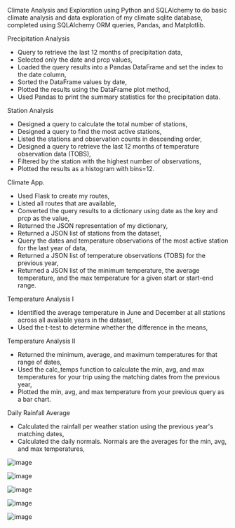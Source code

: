 

Climate Analysis and Exploration using Python and SQLAlchemy to do basic climate analysis and data exploration of my climate sqlite database, completed using SQLAlchemy ORM queries, Pandas, and Matplotlib.


Precipitation Analysis
- Query to retrieve the last 12 months of precipitation data,
- Selected only the date and prcp values,
- Loaded the query results into a Pandas DataFrame and set the index to the date column,
- Sorted the DataFrame values by date,
- Plotted the results using the DataFrame plot method,
- Used Pandas to print the summary statistics for the precipitation data.

Station Analysis

- Designed a query to calculate the total number of stations,
- Designed a query to find the most active stations,
- Listed the stations and observation counts in descending order,
- Designed a query to retrieve the last 12 months of temperature observation data (TOBS),
- Filtered by the station with the highest number of observations,
- Plotted the results as a histogram with bins=12.

Climate App.

- Used Flask to create my routes,
- Listed all routes that are available,
- Converted the query results to a dictionary using date as the key and prcp as the value,
- Returned the JSON representation of my dictionary,
- Returned a JSON list of stations from the dataset,
- Query the dates and temperature observations of the most active station for the last year of data,
- Returned a JSON list of temperature observations (TOBS) for the previous year,
- Returned a JSON list of the minimum temperature, the average temperature, and the max temperature for a given start or start-end range.

Temperature Analysis I

- Identified the average temperature in June and December at all stations across all available years in the dataset, 
- Used the t-test to determine whether the difference in the means, 

Temperature Analysis II

- Returned the minimum, average, and maximum temperatures for that range of dates,
- Used the calc_temps function to calculate the min, avg, and max temperatures for your trip using the matching dates from the previous year,
- Plotted the min, avg, and max temperature from your previous query as a bar chart.


Daily Rainfall Average

- Calculated the rainfall per weather station using the previous year's matching dates,
- Calculated the daily normals. Normals are the averages for the min, avg, and max temperatures,


![image](https://user-images.githubusercontent.com/63757160/109596068-1db8aa00-7adb-11eb-9bfd-2257a702e1ba.png)

![image](https://user-images.githubusercontent.com/63757160/109596098-31641080-7adb-11eb-99ec-ac6007b31f4a.png)

![image](https://user-images.githubusercontent.com/63757160/109596170-5062a280-7adb-11eb-8105-e43ea085d1be.png)

![image](https://user-images.githubusercontent.com/63757160/109596201-61131880-7adb-11eb-8af4-f476ea14a80a.png)

![image](https://user-images.githubusercontent.com/63757160/109596237-7425e880-7adb-11eb-8cb4-959894777ef4.png)

